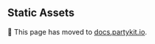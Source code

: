## Static Assets

🎈 This page has moved to [docs.partykit.io](https://docs.partykit.io/guides/serving-static-assets/).

